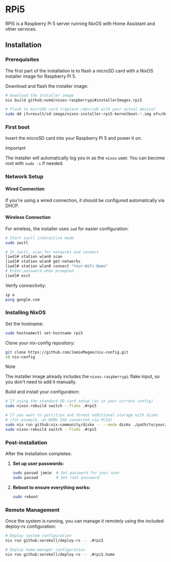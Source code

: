 # RPi5

RPi5 is a Raspberry Pi 5 server running NixOS with Home Assistant and other services.

## Installation

### Prerequisites

The first part of the installation is to flash a microSD card with a NixOS installer image for Raspberry Pi 5.

Download and flash the installer image:

```bash
# Download the installer image
nix build github:nvmd/nixos-raspberrypi#installerImages.rpi5

# Flash to microSD card (replace /dev/sdX with your actual device)
sudo dd if=result/sd-image/nixos-installer-rpi5-kernelboot-*.img of=/dev/sdX bs=1M status=progress
```

### First boot

Insert the microSD card into your Raspberry Pi 5 and power it on.

> [!IMPORTANT]
> The installer will automatically log you in as the `nixos` user.
> You can become root with `sudo -i` if needed.

### Network Setup

#### Wired Connection
If you're using a wired connection, it should be configured automatically via DHCP.

#### Wireless Connection
For wireless, the installer uses `iwd` for easier configuration:

```bash
# Start iwctl interactive mode
sudo iwctl

# In iwctl, scan for networks and connect
[iwd]# station wlan0 scan
[iwd]# station wlan0 get-networks
[iwd]# station wlan0 connect "Your-WiFi-Name"
# Enter password when prompted
[iwd]# exit
```

Verify connectivity:
```bash
ip a
ping google.com
```

### Installing NixOS

Set the hostname:
```bash
sudo hostnamectl set-hostname rpi5
```

Clone your nix-config repository:
```bash
git clone https://github.com/JamieMagee/nix-config.git
cd nix-config
```

> [!NOTE]
> The installer image already includes the `nixos-raspberrypi` flake input, so you don't need to add it manually.

Build and install your configuration:
```bash
# If using the standard SD card setup (as in your current config)
sudo nixos-rebuild switch --flake .#rpi5

# If you want to partition and format additional storage with disko
# (for example, an NVMe SSD connected via PCIe)
sudo nix run github:nix-community/disko -- --mode disko ./path/to/your/disko-config.nix
sudo nixos-rebuild switch --flake .#rpi5
```

### Post-installation

After the installation completes:

1. **Set up user passwords:**
   ```bash
   sudo passwd jamie  # Set password for your user
   sudo passwd        # Set root password
   ```

2. **Reboot to ensure everything works:**
   ```bash
   sudo reboot
   ```

### Remote Management

Once the system is running, you can manage it remotely using the included deploy-rs configuration:

```bash
# Deploy system configuration
nix run github:serokell/deploy-rs -- .#rpi5

# Deploy home-manager configuration
nix run github:serokell/deploy-rs -- .#rpi5.home
```
